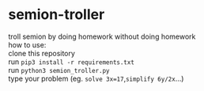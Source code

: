 # semion-troller
troll semion by doing homework without doing homework <br>
how to use: <br>
  clone this repository <br>
  run ```pip3 install -r requirements.txt``` <br>
  run ```python3 semion_troller.py``` <br>
  type your problem (eg. ```solve 3x=17```,```simplify 6y/2x```...) <br>
